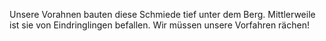 Unsere Vorahnen bauten diese Schmiede tief unter dem Berg. Mittlerweile ist sie von Eindringlingen befallen. Wir müssen unsere Vorfahren rächen!